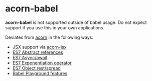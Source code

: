 # acorn-babel

**acorn-babel** is not supported outside of babel usage. Do not expect support if
you use this in your own applications.

Deviates from [acorn](https://github.com/marijnh/acorn) in the following ways:

 * JSX support via [acorn-jsx](https://github.com/RReverser/acorn-jsx)
 * [ES7 Abstract references](https://github.com/zenparsing/es-abstract-refs)
 * [ES7 Async/await](https://github.com/lukehoban/ecmascript-asyncawait)
 * [ES7 Exponentiation operator](https://github.com/rwaldron/exponentiation-operator)
 * [ES7 Object rest/spread](https://github.com/sebmarkbage/ecmascript-rest-spread)
 * [Babel Playground features](https://babeljs.io/docs/usage/playground)
